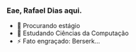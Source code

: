 ### Eae, Rafael Dias aqui.

- 🔭 Procurando estágio 
- 🌱 Estudando Ciências da Computação
- ⚡ Fato engraçado: Berserk...
  
